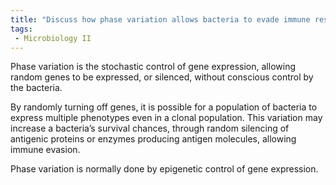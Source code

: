 ```yaml
---
title: "Discuss how phase variation allows bacteria to evade immune responses by changing the antigens they present. Provide examples of mechanisms used by bacteria for phase variation. "
tags:
 - Microbiology II
---
```

Phase variation is the stochastic control of gene expression, allowing random genes to be expressed, or silenced, without conscious control by the bacteria.  

By randomly turning off genes, it is possible for a population of bacteria to express multiple phenotypes even in a clonal population. This variation may increase a bacteria’s survival chances, through random silencing of antigenic proteins or enzymes producing antigen molecules, allowing immune evasion.  

Phase variation is normally done by epigenetic control of gene expression.  
